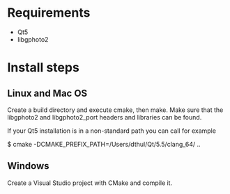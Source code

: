 # Requirements

  * Qt5
  * libgphoto2


# Install steps

## Linux and Mac OS

Create a build directory and execute cmake, then make.
Make sure that the libgphoto2 and libgphoto2_port headers and libraries can be
found.

If your Qt5 installation is in a non-standard path you can call for example

$ cmake -DCMAKE_PREFIX_PATH=/Users/dthul/Qt/5.5/clang_64/ ..

## Windows

Create a Visual Studio project with CMake and compile it.
